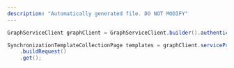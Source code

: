 ```yaml
---
description: "Automatically generated file. DO NOT MODIFY"
---
```

<!-- markdownlint-disable MD041 -->

```java
GraphServiceClient graphClient = GraphServiceClient.builder().authenticationProvider( authProvider ).buildClient();

SynchronizationTemplateCollectionPage templates = graphClient.servicePrincipals("{id}").synchronization().templates()
    .buildRequest()
    .get();
```
